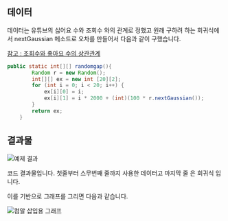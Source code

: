 ## 데이터

데이터는 유튜브의 싫어요 수와 조회수 와의 관계로 정했고 원래 구하려 하는 회귀식에서 nextGaussian 메소드로 오차를 만들어서 다음과 같이 구했습니다.

[참고 : 조회수와 좋아요 수의 상관관계](https://philosophiren.com/311)

```java
public static int[][] randomgap(){
        Random r = new Random();
        int[][] ex = new int [20][2];
        for (int i = 0; i < 20; i++) {
            ex[i][0] = i;
            ex[i][1] = i * 2000 + (int)(100 * r.nextGaussian());
        }
        return ex;
    }
```

## 결과물

![예제  결과](https://user-images.githubusercontent.com/63089645/85693541-4c42e180-b711-11ea-836a-39c499215785.png)

 코드 결과물입니다. 첫줄부터 스무번째 줄까지 사용한 데이터고 마지막 줄 은 회귀식 입니다.

이를 기반으로 그래프를 그리면 다음과 같습니다.

![컴알 삽입용 그래프](https://user-images.githubusercontent.com/63089645/85693230-07b74600-b711-11ea-865f-3be757790361.png)

